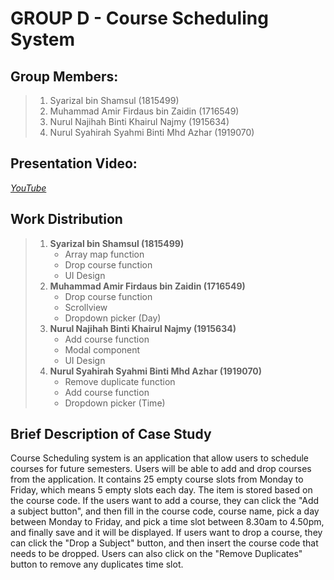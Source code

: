 # GROUP D - Course Scheduling System

## Group Members:
>1. Syarizal bin Shamsul (1815499)
>2. Muhammad Amir Firdaus bin Zaidin (1716549)
>3. Nurul Najihah Binti Khairul Najmy (1915634)
>4. Nurul Syahirah Syahmi Binti Mhd Azhar (1919070)

## Presentation Video: 
*[YouTube](https://youtu.be/LR411M1ercg)*

## Work Distribution
>1. **Syarizal bin Shamsul (1815499)**
>     - Array map function
>     - Drop course function
>     - UI Design
>2. **Muhammad Amir Firdaus bin Zaidin (1716549)**
>     - Drop course function
>     - Scrollview
>      - Dropdown picker (Day)
>3. **Nurul Najihah Binti Khairul Najmy (1915634)**
>     - Add course function
>     - Modal component
>     - UI Design
>4. **Nurul Syahirah Syahmi Binti Mhd Azhar (1919070)**
>     - Remove duplicate function
>     - Add course function
>     - Dropdown picker (Time)

## Brief Description of Case Study
Course Scheduling system is an application that allow users to schedule courses for future semesters. Users will be able to add and drop courses from the application. It contains 25 empty course slots from Monday to Friday, which means 5 empty slots each day. The item is stored based on the course code. If the users want to add a course, they can click the  "Add a subject button", and then fill in the course code, course name, pick a day between Monday to Friday, and pick a time slot between 8.30am to 4.50pm, and finally save and it will be displayed. If users want to drop a course, they can click the "Drop a Subject" button, and then insert the course code that needs to be dropped. Users can also click on the "Remove Duplicates" button to remove any duplicates time slot.
